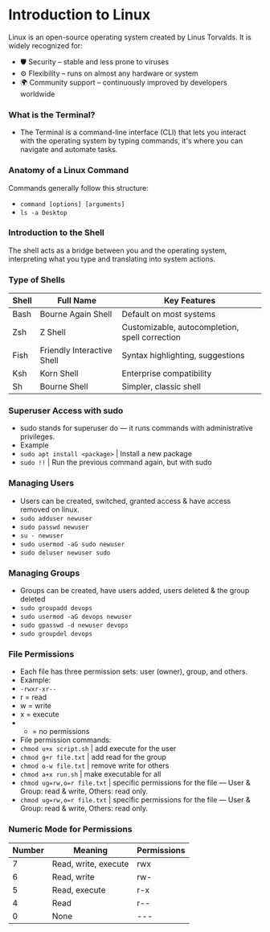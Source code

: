 # Introduction to Linux

Linux is an open-source operating system created by Linus Torvalds.
It is widely recognized for:
- 🛡️ Security – stable and less prone to viruses
- ⚙️ Flexibility – runs on almost any hardware or system
- 🌍 Community support – continuously improved by developers worldwide

### What is the Terminal?
- The Terminal is a command-line interface (CLI) that lets you interact with the operating system by typing commands, it's where you can navigate and automate tasks.

### Anatomy of a Linux Command
Commands generally follow this structure:
- `command [options] [arguments]`
- `ls -a Desktop`

### Introduction to the Shell
The shell acts as a bridge between you and the operating system, interpreting what you type and translating into system actions.
### Type of Shells
| Shell | Full Name                  | Key Features                                   |
| ----- | -------------------------- | ---------------------------------------------- |
| Bash  | Bourne Again Shell         | Default on most systems                        |
| Zsh   | Z Shell                    | Customizable, autocompletion, spell correction |
| Fish  | Friendly Interactive Shell | Syntax highlighting, suggestions               |
| Ksh   | Korn Shell                 | Enterprise compatibility                       |
| Sh    | Bourne Shell               | Simpler, classic shell                         |

### Superuser Access with sudo
- sudo stands for superuser do — it runs commands with administrative privileges.
- Example
- `sudo apt install <package>` | Install a new package
- `sudo !!` | Run the previous command again, but with sudo

### Managing Users
- Users can be created, switched, granted access & have access removed on linux.
- `sudo adduser newuser`
- `sudo passwd newuser`
- `su - newuser`
- `sudo usermod -aG sudo newuser`
- `sudo deluser newuser sudo`

### Managing Groups
- Groups can be created, have users added, users deleted & the group deleted
- `sudo groupadd devops`
- `sudo usermod -aG devops newuser`
- `sudo gpasswd -d newuser devops`
- `sudo groupdel devops`

### File Permissions
- Each file has three permission sets: user (owner), group, and others.
- Example:
- `-rwxr-xr--`
- r = read
- w = write
- x = execute
- - = no permissions
- File permission commands:
- `chmod u+x script.sh` | add execute for the user
- `chmod g+r file.txt` | add read for the group
- `chmod o-w file.txt` | remove write for others
- `chmod a+x run.sh` | make executable for all
- `chmod ug=rw,o=r file.txt` | specific permissions for the file — User & Group: read & write, Others: read only.
- `chmod ug=rw,o=r file.txt` | specific permissions for the file — User & Group: read & write, Others: read only.


### Numeric Mode for Permissions
| Number | Meaning              | Permissions |
| ------ | -------------------- | ----------- |
| 7      | Read, write, execute | rwx         |
| 6      | Read, write          | rw-         |
| 5      | Read, execute        | r-x         |
| 4      | Read                 | r--         |
| 0      | None                 | ---         |





